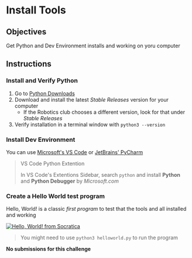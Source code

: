 <!-- Press <CTRL> + <SHIFT> + V in CVS Code to view graphically -->
# Install Tools

## Objectives
Get Python and Dev Environment installs and working on yoru computer

## Instructions
### Install and Verify Python
1. Go to [Python Downloads](https://www.python.org/downloads/)
1. Download and install the latest *Stable Releases* version for your computer
    - If the Robotics club chooses a different version, look for that under *Stable Releases*
1. Verify installation in a terminal window with ```python3 --version```
### Install Dev Environment
You can use [Microsoft's VS Code](https://code.visualstudio.com/download) or [JetBrains' PyCharm](https://www.jetbrains.com/pycharm/download/)

> VS Code Python Extention
>
> In VS Code's Extentions Sidebar, search ```python``` and install **Python** and **Python Debugger** by *Microsoft.com*

### Create a Hello World test program
Hello, World! is a classic *first program* to test that the tools and all installed and working

[![Hello, World! from Socratica](https://img.youtube.com/vi/EbqFNY35dj7SrHws/0.jpg)](https://www.youtube.com/embed/KOdfpbnWLVo?si=EbqFNY35dj7SrHws&amp;start=88)

> You might need to use ```python3 helloworld.py``` to run the program

**No submissions for this challenge**